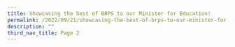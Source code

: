 ```yaml
---
title: Showcasing the best of BRPS to our Minister for Education!
permalink: /2022/09/21/showcasing-the-best-of-brps-to-our-minister-for-education/
description: ""
third_nav_title: Page 2
---
```

